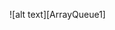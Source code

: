 ![alt text][ArrayQueue1]

[img]:https://github.com/lvcc-dsa/Students/blob/master/ACT/Macapagal-Rangel-Angelo/array-queue/Arrayqueue1.png
